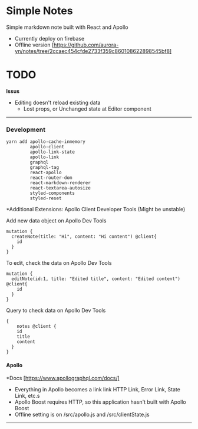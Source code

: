 # Simple Notes
Simple markdown note built with React and Apollo
- Currently deploy on firebase
- Offline version [https://github.com/aurora-yn/notes/tree/2ccaec454cfde2733f359c860108622898545bf8]

# TODO
**Issus** 
- Editing doesn't reload existing data
   - Lost props, or Unchanged state at Editor component

---

### Development

```
yarn add apollo-cache-inmemory 
         apollo-client 
         apollo-link-state
         apollo-link 
         graphql
         graphql-tag 
         react-apollo 
         react-router-dom 
         react-markdown-renderer
         react-textarea-autosize 
         styled-components 
         styled-reset 
```
*Additional Extensions: Apollo Client Developer Tools (Might be unstable)

Add new data object on Apollo Dev Tools
```
mutation {
  createNote(title: "Hi", content: "Hi content") @client{
    id
  }
}
```

To edit, check the data on Apollo Dev Tools
```
mutation {
  editNote(id:1, title: "Edited title", content: "Edited content") @client{
    id
  }
}
```

Query to check data on Apollo Dev Tools
```
{
	notes @client {
    id
    title
    content
  }
}
```

#### Apollo
*Docs [https://www.apollographql.com/docs/]
- Everything in Apollo becomes a link link HTTP Link, Error Link, State Link, etc.s
- Apollo Boost requires HTTP, so this application hasn't built with Apollo Boost
- Offline setting is on /src/apollo.js and /src/clientState.js

---